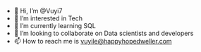 - 👋 Hi, I’m @Vuyi7
- 👀 I’m interested in Tech
- 🌱 I’m currently learning SQL
- 💞️ I’m looking to collaborate on Data scientists and developers
- 📫 How to reach me is vuyile@happyhopedweller.com

<!---
Vuyi7/Vuyi7 is a ✨ special ✨ repository because its `README.md` (this file) appears on your GitHub profile.
You can click the Preview link to take a look at your changes.
--->
